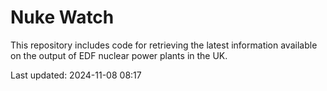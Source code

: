 # Nuke Watch

This repository includes code for retrieving the latest information available on the output of EDF nuclear power plants in the UK.

Last updated: 2024-11-08 08:17